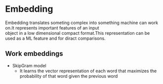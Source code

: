 # Embedding
  Embedding translates someting complex into something machine can work on.It represents important features of an input  
  object in a low dimensional compact format.This representation can be used as a ML feature and for diract comparisons.
## Work embeddings
  * SkipGram model
    - It learns the vector representation of each word that maximizes the probability of that word given the previous word
    
